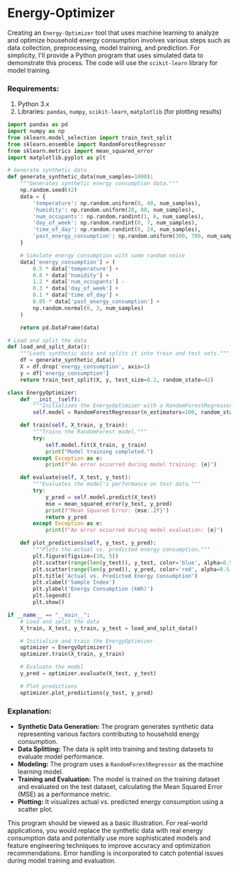 # Energy-Optimizer

Creating an `Energy-Optimizer` tool that uses machine learning to analyze and optimize household energy consumption involves various steps such as data collection, preprocessing, model training, and prediction. For simplicity, I'll provide a Python program that uses simulated data to demonstrate this process. The code will use the `scikit-learn` library for model training.

### Requirements:
1. Python 3.x
2. Libraries: `pandas`, `numpy`, `scikit-learn`, `matplotlib` (for plotting results)

```python
import pandas as pd
import numpy as np
from sklearn.model_selection import train_test_split
from sklearn.ensemble import RandomForestRegressor
from sklearn.metrics import mean_squared_error
import matplotlib.pyplot as plt

# Generate synthetic data
def generate_synthetic_data(num_samples=1000):
    """Generates synthetic energy consumption data."""
    np.random.seed(42)
    data = {
        'temperature': np.random.uniform(0, 40, num_samples),           # Temperature in Celsius
        'humidity': np.random.uniform(20, 80, num_samples),             # Humidity in percentage
        'num_occupants': np.random.randint(1, 6, num_samples),          # Number of occupants
        'day_of_week': np.random.randint(0, 7, num_samples),            # Day of the week
        'time_of_day': np.random.randint(0, 24, num_samples),           # Hour of the day
        'past_energy_consumption': np.random.uniform(300, 700, num_samples) # kWh
    }

    # Simulate energy consumption with some random noise
    data['energy_consumption'] = (
        0.5 * data['temperature'] +
        0.8 * data['humidity'] +
        1.2 * data['num_occupants'] -
        0.3 * data['day_of_week'] +
        0.1 * data['time_of_day'] +
        0.05 * data['past_energy_consumption'] +
        np.random.normal(0, 3, num_samples)
    )

    return pd.DataFrame(data)

# Load and split the data
def load_and_split_data():
    """Loads synthetic data and splits it into train and test sets."""
    df = generate_synthetic_data()
    X = df.drop('energy_consumption', axis=1)
    y = df['energy_consumption']
    return train_test_split(X, y, test_size=0.2, random_state=42)

class EnergyOptimizer:
    def __init__(self):
        """Initializes the EnergyOptimizer with a RandomForestRegressor model."""
        self.model = RandomForestRegressor(n_estimators=100, random_state=42)

    def train(self, X_train, y_train):
        """Trains the RandomForest model."""
        try:
            self.model.fit(X_train, y_train)
            print("Model training completed.")
        except Exception as e:
            print(f"An error occurred during model training: {e}")

    def evaluate(self, X_test, y_test):
        """Evaluates the model's performance on test data."""
        try:
            y_pred = self.model.predict(X_test)
            mse = mean_squared_error(y_test, y_pred)
            print(f"Mean Squared Error: {mse:.2f}")
            return y_pred
        except Exception as e:
            print(f"An error occurred during model evaluation: {e}")

    def plot_predictions(self, y_test, y_pred):
        """Plots the actual vs. predicted energy consumption."""
        plt.figure(figsize=(10, 5))
        plt.scatter(range(len(y_test)), y_test, color='blue', alpha=0.5, label='Actual')
        plt.scatter(range(len(y_pred)), y_pred, color='red', alpha=0.5, label='Predicted')
        plt.title('Actual vs. Predicted Energy Consumption')
        plt.xlabel('Sample Index')
        plt.ylabel('Energy Consumption (kWh)')
        plt.legend()
        plt.show()

if __name__ == "__main__":
    # Load and split the data
    X_train, X_test, y_train, y_test = load_and_split_data()

    # Initialize and train the EnergyOptimizer
    optimizer = EnergyOptimizer()
    optimizer.train(X_train, y_train)

    # Evaluate the model
    y_pred = optimizer.evaluate(X_test, y_test)

    # Plot predictions
    optimizer.plot_predictions(y_test, y_pred)
```

### Explanation:
- **Synthetic Data Generation:** The program generates synthetic data representing various factors contributing to household energy consumption.
- **Data Splitting:** The data is split into training and testing datasets to evaluate model performance.
- **Modeling:** The program uses a `RandomForestRegressor` as the machine learning model.
- **Training and Evaluation:** The model is trained on the training dataset and evaluated on the test dataset, calculating the Mean Squared Error (MSE) as a performance metric.
- **Plotting:** It visualizes actual vs. predicted energy consumption using a scatter plot.

This program should be viewed as a basic illustration. For real-world applications, you would replace the synthetic data with real energy consumption data and potentially use more sophisticated models and feature engineering techniques to improve accuracy and optimization recommendations. Error handling is incorporated to catch potential issues during model training and evaluation.